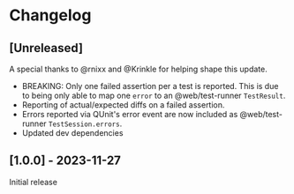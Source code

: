 # Changelog

## [Unreleased]

A special thanks to @rnixx and @Krinkle for helping shape this update.

- BREAKING: Only one failed assertion per a test is reported. This is due to being only able to map one `error` to an @web/test-runner `TestResult`.
- Reporting of actual/expected diffs on a failed assertion.
- Errors reported via QUnit's error event are now included as @web/test-runner `TestSession.errors`.
- Updated dev dependencies


## [1.0.0] - 2023-11-27

Initial release
